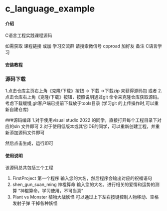 # c_language_example

#### 介绍
C语言工程实践课程源码

如需获取 课程链接 或加 学习交流群
请搜索微信号 cpproad 加好友 备注 C语言学习


#### 安装教程
### 源码下载
1.点击仓库主页右上角《克隆/下载》按钮 -> 下载 ->下载zip 来获得源码包
或者
2.点击仓库右上角《克隆/下载》按钮，按照说明通过git 命令来克隆仓库获取源码。 考虑下载缓慢,git客户端已提前下载放于tools目录
  (学习git 的上传操作时,可以重新自建仓库)

###源码编译
1.对于使用visual studio 2022 的同学，直接打开每个工程目录下对应的sln 文件即可
2.对于使用低版本或其它IDE的同学，可以重新创建工程，并重新添加源码文件即可

然后点击生成，运行即可



#### 使用说明
该源码总共包括三个工程
1.  FirstProject        第一个程序    输入您的大名，然后程序会输出对应的祝福语句
2.  shen_gun_suan_ming  神棍算命      输入您的大名，进行相关的爱情和运势的测算 “神棍算命，学习使用，不可当真”
3.  Plant vs Monster    植物大战妖怪  可以通过上下左右按键控制人物移动、空格发射子弹 干掉各种妖怪



